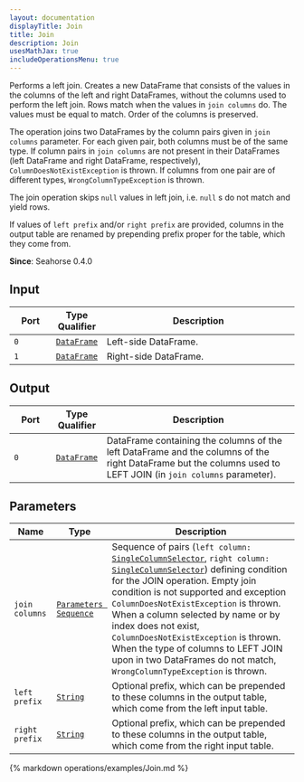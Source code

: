 ```yaml
---
layout: documentation
displayTitle: Join
title: Join
description: Join
usesMathJax: true
includeOperationsMenu: true
---
```


Performs a left join. Creates a new DataFrame that consists of the values in
the columns of the left and right DataFrames, without the columns used to perform the left join.
Rows match when the values in ``join columns`` do. The values must be equal to match.
Order of the columns is preserved.

The operation joins two DataFrames by the column pairs given in ``join columns`` parameter.
For each given pair, both columns must be of the same type. If column pairs in ``join columns``
are not present in their DataFrames (left DataFrame and right DataFrame, respectively),
``ColumnDoesNotExistException`` is thrown. If columns from one pair are of different types,
``WrongColumnTypeException`` is thrown.

The join operation skips ``null`` values in left join, i.e. ``null`` s do not match and yield rows.

If values of ``left prefix`` and/or ``right prefix`` are provided, columns in the output table
are renamed by prepending prefix proper for the table, which they come from.

**Since**: Seahorse 0.4.0

## Input

<table>
<thead>
<tr>
<th style="width:15%">Port</th>
<th style="width:15%">Type Qualifier</th>
<th style="width:70%">Description</th>
</tr>
</thead>
<tbody>
<tr>
<td><code>0</code></td>
<td><code><a href="../classes/dataframe.html">DataFrame</a></code></td>
<td>Left-side DataFrame.</td>
</tr>
<tr>
<td><code>1</code></td>
<td><code><a href="../classes/dataframe.html">DataFrame</a></code></td>
<td>Right-side DataFrame.</td>
</tr>
</tbody>
</table>

## Output

<table>
<thead>
<tr>
<th style="width:15%">Port</th>
<th style="width:15%">Type Qualifier</th>
<th style="width:70%">Description</th>
</tr>
</thead>
<tbody>
<tr>
<td><code>0</code></td>
<td><code><a href="../classes/dataframe.html">DataFrame</a></code></td>
<td>DataFrame containing the columns of the left DataFrame
       and the columns of the right DataFrame but the columns
       used to LEFT JOIN (in <code>join columns</code> parameter).</td>
</tr>
</tbody>
</table>

## Parameters

<table class="table">
<thead>
<tr>
<th style="width:15%">Name</th>
<th style="width:15%">Type</th>
<th style="width:70%">Description</th>
</tr>
</thead>
<tbody>
<tr>
<td><code>join columns</code></td>
<td><code><a href="../parameter_types.html#parameters-sequence">Parameters Sequence</a></code></td>
<td>Sequence of pairs (<code>left column: <a href="../parameter_types.html#single-column-selector">SingleColumnSelector</a></code>,
   <code>right column: <a href="../parameter_types.html#single-column-selector">SingleColumnSelector</a></code>) defining condition for the JOIN operation.
   Empty join condition is not supported and exception <code>ColumnDoesNotExistException</code> is thrown.
   When a column selected by name or by index does not exist, <code>ColumnDoesNotExistException</code> is thrown.
   When the type of columns to LEFT JOIN upon in two DataFrames do not match,
   <code>WrongColumnTypeException</code> is thrown.</td>
</tr>
<tr>
<td><code>left prefix</code></td>
<td><code><a href="../parameter_types.html#string">String</a></code></td>
<td>Optional prefix, which can be prepended
   to these columns in the output table, which come from the left input table.</td>
</tr>
<tr>
<td><code>right prefix</code></td>
<td><code><a href="../parameter_types.html#string">String</a></code></td>
<td>Optional prefix, which can be prepended
   to these columns in the output table, which come from the right input table.</td>
</tr>
</tbody>
</table>

{% markdown operations/examples/Join.md %}
